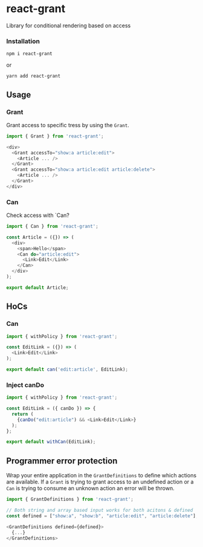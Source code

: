# react-grant

Library for conditional rendering based on access

### Installation

```
npm i react-grant
```

or

```
yarn add react-grant
```

## Usage

### Grant
Grant access to specific tress by using the `Grant`.

```js
import { Grant } from 'react-grant';

<div>
  <Grant accessTo="show:a article:edit">
    <Article ... />
  </Grant>
  <Grant accessTo="show:a article:edit article:delete">
    <Article ... />
  </Grant>
</div>
```

### Can
Check access with `Can?

```js
import { Can } from 'react-grant';

const Article = ({}) => (
  <div>
    <span>Hello</span>
    <Can do="article:edit">
      <Link>Edit</Link>
    </Can>
  </div>
);

export default Article;
```

## HoCs

### Can
```js
import { withPolicy } from 'react-grant';

const EditLink = ({}) => (
  <Link>Edit</Link>
);

export default can('edit:article', EditLink);
```

### Inject canDo
```js
import { withPolicy } from 'react-grant';

const EditLink = ({ canDo }) => {
  return (
    {canDo("edit:article") && <Link>Edit</Link>}
  );
};

export default withCan(EditLink);
```


## Programmer error protection
Wrap your entire application in the `GrantDefinitions` to define which actions
are available. If a `Grant` is trying to grant access to an undefined action or
a `Can` is trying to consume an unknown action an error will be thrown.

```js
import { GrantDefinitions } from 'react-grant';

// Both string and array based input works for both acitons & defined
const defined = ["show:a", "show:b", "article:edit", "article:delete"];

<GrantDefinitions defined={defined}>
  {...}
</GrantDefinitions>
```
